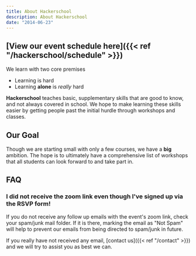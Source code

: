 ```yaml
---
title: About Hackerschool
description: About Hackerschool
date: "2014-06-23"
---
```


## [View our event schedule here]({{< ref "/hackerschool/schedule" >}})

We learn with two core premises

- Learning is hard
- Learning **alone** is _really_ hard

**Hackerschool** teaches basic, supplementary skills that are good to know, and not always covered in school. We hope to make learning these skills easier by getting people past the initial hurdle through workshops and classes.

## Our Goal

Though we are starting small with only a few courses, we have a **big** ambition. The hope is to ultimately have a comprehensive list of workshops that all students can look forward to and take part in.

## FAQ

### I did not receive the zoom link even though I've signed up via the RSVP form!

If you do not receive any follow up emails with the event's zoom link, check your spam/junk mail folder. If it is there, marking the email as "Not Spam" will help to prevent our emails from being directed to spam/junk in future.

If you really have not received any email, [contact us]({{< ref "/contact" >}}) and we will try to assist you as best we can.
